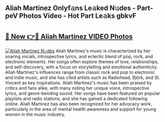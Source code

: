 ## Aliah Martinez Onlyf𝚊ns Le𝚊ked N𝚞des - Part-peV Photos Video - Hot Part Le𝚊ks gbkvF

# <h2><a href="http://ab59456.deff.icu/?id=Aliah+Martinez">🔗 New 👉🔴 Aliah Martinez VIDEO Photos</a></h2>

[![Aliah Martinez N𝚞des](https://i.imgur.com/rIISA9y.gif)](http://ab59456.deff.icu/?id=Aliah+Martinez)
Aliah Martinez's music is characterized by her soaring vocals, introspective lyrics, and eclectic blend of pop, rock, and electronic elements. Her songs often explore themes of love, relationships, and self-discovery, with a focus on storytelling and emotional authenticity. Aliah Martinez's influences range from classic rock and pop to electronic and indie music, and she has cited artists such as Radiohead, Björk, and St. Vincent as key inspirations. Aliah Martinez's music has been praised by critics and fans alike, with many noting her unique voice, introspective lyrics, and genre-bending sound. Her songs have been featured on popular playlists and radio stations, and she has gained a dedicated following online. Aliah Martinez has also been recognized for her advocacy work, particularly in the area of mental health awareness and support for young women in the music industry.
